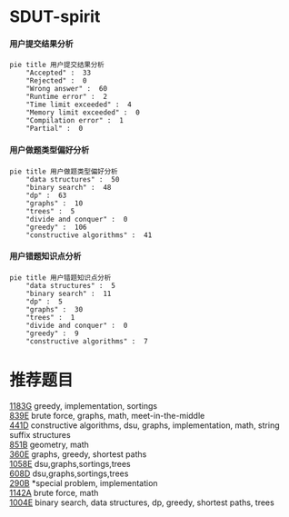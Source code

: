 # SDUT-spirit

<!-- tabs:start -->



#### **用户提交结果分析**

```mermaid
pie title 用户提交结果分析
    "Accepted" :  33
    "Rejected" :  0
    "Wrong answer" :  60
    "Runtime error" :  2
    "Time limit exceeded" :  4
    "Memory limit exceeded" :  0
    "Compilation error" :  1
    "Partial" :  0
```

#### **用户做题类型偏好分析**

```mermaid
pie title 用户做题类型偏好分析
    "data structures" :  50
    "binary search" :  48
    "dp" :  63
    "graphs" :  10
    "trees" :  5
    "divide and conquer" :  0
    "greedy" :  106
    "constructive algorithms" :  41
```
#### **用户错题知识点分析**

```mermaid
pie title 用户错题知识点分析
    "data structures" :  5
    "binary search" :  11
    "dp" :  5
    "graphs" :  30
    "trees" :  1
    "divide and conquer" :  0
    "greedy" :  9
    "constructive algorithms" :  7
```



<!-- tabs:end -->
# 推荐题目
[1183G](https://codeforces.com/contest/1183/problem/G)		greedy,
                        implementation,
                        sortings		  
[839E](https://codeforces.com/contest/839/problem/E)		brute force,
                        graphs,
                        math,
                        meet-in-the-middle		  
[441D](https://codeforces.com/contest/441/problem/D)		constructive algorithms,
                        dsu,
                        graphs,
                        implementation,
                        math,
                        string suffix structures		  
[851B](https://codeforces.com/contest/851/problem/B)		geometry,
                        math		  
[360E](https://codeforces.com/contest/360/problem/E)		graphs,
                        greedy,
                        shortest paths		  
[1058E](https://codeforces.com/contest/1058/problem/E)		dsu,graphs,sortings,trees		  
[608D](https://codeforces.com/contest/608/problem/D)		dsu,graphs,sortings,trees		  
[290B](https://codeforces.com/contest/290/problem/B)		*special problem,
                        implementation		  
[1142A](https://codeforces.com/contest/1142/problem/A)		brute force,
                        math		  
[1004E](https://codeforces.com/contest/1004/problem/E)		binary search,
                        data structures,
                        dp,
                        greedy,
                        shortest paths,
                        trees		  
